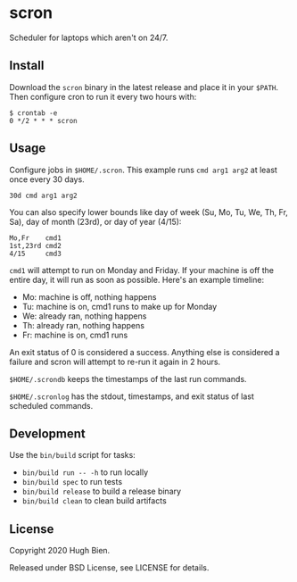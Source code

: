# scron

Scheduler for laptops which aren't on 24/7.

## Install

Download the `scron` binary in the latest release and place it in your `$PATH`. Then configure cron
to run it every two hours with:

```
$ crontab -e
0 */2 * * * scron
```

## Usage

Configure jobs in `$HOME/.scron`. This example runs `cmd arg1 arg2` at least once every 30 days.

```
30d cmd arg1 arg2
```

You can also specify lower bounds like day of week (Su, Mo, Tu, We, Th, Fr, Sa), day of month
(23rd), or day of year (4/15):

```
Mo,Fr    cmd1
1st,23rd cmd2
4/15     cmd3
```

`cmd1` will attempt to run on Monday and Friday. If your machine is off the entire day, it will run
as soon as possible. Here's an example timeline:

* Mo: machine is off, nothing happens
* Tu: machine is on, cmd1 runs to make up for Monday
* We: already ran, nothing happens
* Th: already ran, nothing happens
* Fr: machine is on, cmd1 runs

An exit status of 0 is considered a success. Anything else is considered a failure and scron will
attempt to re-run it again in 2 hours.

`$HOME/.scrondb` keeps the timestamps of the last run commands.

`$HOME/.scronlog` has the stdout, timestamps, and exit status of last scheduled commands.

## Development

Use the `bin/build` script for tasks:

* `bin/build run -- -h` to run locally
* `bin/build spec` to run tests
* `bin/build release` to build a release binary
* `bin/build clean` to clean build artifacts

## License

Copyright 2020 Hugh Bien.

Released under BSD License, see LICENSE for details.
